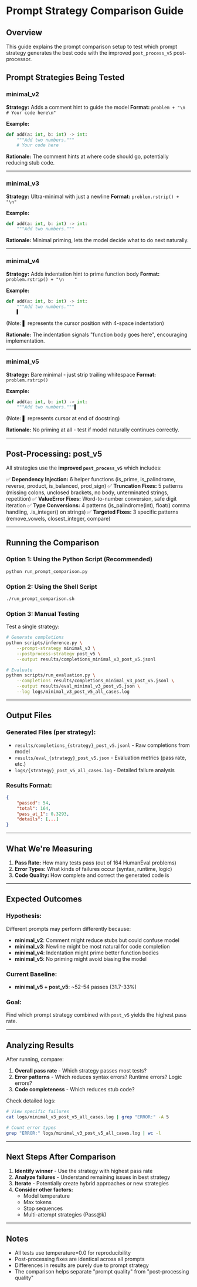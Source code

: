 # Prompt Strategy Comparison Guide

## Overview

This guide explains the prompt comparison setup to test which prompt strategy generates the best code with the improved `post_process_v5` post-processor.

## Prompt Strategies Being Tested

### minimal_v2
**Strategy:** Adds a comment hint to guide the model
**Format:** `problem + "\n    # Your code here\n"`

**Example:**
```python
def add(a: int, b: int) -> int:
    """Add two numbers."""
    # Your code here

```

**Rationale:** The comment hints at where code should go, potentially reducing stub code.

---

### minimal_v3
**Strategy:** Ultra-minimal with just a newline
**Format:** `problem.rstrip() + "\n"`

**Example:**
```python
def add(a: int, b: int) -> int:
    """Add two numbers."""

```

**Rationale:** Minimal priming, lets the model decide what to do next naturally.

---

### minimal_v4
**Strategy:** Adds indentation hint to prime function body
**Format:** `problem.rstrip() + "\n    "`

**Example:**
```python
def add(a: int, b: int) -> int:
    """Add two numbers."""
    ▌
```
(Note: ▌ represents the cursor position with 4-space indentation)

**Rationale:** The indentation signals "function body goes here", encouraging implementation.

---

### minimal_v5
**Strategy:** Bare minimal - just strip trailing whitespace
**Format:** `problem.rstrip()`

**Example:**
```python
def add(a: int, b: int) -> int:
    """Add two numbers."""▌
```
(Note: ▌ represents cursor at end of docstring)

**Rationale:** No priming at all - test if model naturally continues correctly.

---

## Post-Processing: post_v5

All strategies use the **improved `post_process_v5`** which includes:

✅ **Dependency Injection:** 6 helper functions (is_prime, is_palindrome, reverse, product, is_balanced, prod_sign)
✅ **Truncation Fixes:** 5 patterns (missing colons, unclosed brackets, no body, unterminated strings, repetition)
✅ **ValueError Fixes:** Word-to-number conversion, safe digit iteration
✅ **Type Conversions:** 4 patterns (is_palindrome(int), float() comma handling, .is_integer() on strings)
✅ **Targeted Fixes:** 3 specific patterns (remove_vowels, closest_integer, compare)

---

## Running the Comparison

### Option 1: Using the Python Script (Recommended)
```bash
python run_prompt_comparison.py
```

### Option 2: Using the Shell Script
```bash
./run_prompt_comparison.sh
```

### Option 3: Manual Testing
Test a single strategy:
```bash
# Generate completions
python scripts/inference.py \
    --prompt-strategy minimal_v3 \
    --postprocess-strategy post_v5 \
    --output results/completions_minimal_v3_post_v5.jsonl

# Evaluate
python scripts/run_evaluation.py \
    --completions results/completions_minimal_v3_post_v5.jsonl \
    --output results/eval_minimal_v3_post_v5.json \
    --log logs/minimal_v3_post_v5_all_cases.log
```

---

## Output Files

### Generated Files (per strategy):
- `results/completions_{strategy}_post_v5.jsonl` - Raw completions from model
- `results/eval_{strategy}_post_v5.json` - Evaluation metrics (pass rate, etc.)
- `logs/{strategy}_post_v5_all_cases.log` - Detailed failure analysis

### Results Format:
```json
{
    "passed": 54,
    "total": 164,
    "pass_at_1": 0.3293,
    "details": [...]
}
```

---

## What We're Measuring

1. **Pass Rate:** How many tests pass (out of 164 HumanEval problems)
2. **Error Types:** What kinds of failures occur (syntax, runtime, logic)
3. **Code Quality:** How complete and correct the generated code is

---

## Expected Outcomes

### Hypothesis:
Different prompts may perform differently because:
- **minimal_v2**: Comment might reduce stubs but could confuse model
- **minimal_v3**: Newline might be most natural for code completion
- **minimal_v4**: Indentation might prime better function bodies
- **minimal_v5**: No priming might avoid biasing the model

### Current Baseline:
- **minimal_v5 + post_v5**: ~52-54 passes (31.7-33%)

### Goal:
Find which prompt strategy combined with `post_v5` yields the highest pass rate.

---

## Analyzing Results

After running, compare:

1. **Overall pass rate** - Which strategy passes most tests?
2. **Error patterns** - Which reduces syntax errors? Runtime errors? Logic errors?
3. **Code completeness** - Which reduces stub code?

Check detailed logs:
```bash
# View specific failures
cat logs/minimal_v3_post_v5_all_cases.log | grep "ERROR:" -A 5

# Count error types
grep "ERROR:" logs/minimal_v3_post_v5_all_cases.log | wc -l
```

---

## Next Steps After Comparison

1. **Identify winner** - Use the strategy with highest pass rate
2. **Analyze failures** - Understand remaining issues in best strategy
3. **Iterate** - Potentially create hybrid approaches or new strategies
4. **Consider other factors:**
   - Model temperature
   - Max tokens
   - Stop sequences
   - Multi-attempt strategies (Pass@k)

---

## Notes

- All tests use temperature=0.0 for reproducibility
- Post-processing fixes are identical across all prompts
- Differences in results are purely due to prompt strategy
- The comparison helps separate "prompt quality" from "post-processing quality"
